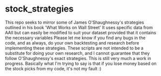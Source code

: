 # stock_strategies
This repo seeks to mirror some of James O'Shaughnessy's strategies outlined in his book 'What Works on Wall Street'
It uses specific data from AAII but can easily be modified to suit your dataset provided that it contains the necessary variables
Please let me know if you find any bugs in the code, and as always, do your own backtesting and research before implementing
these strategies.  These scripts are not intended to be a substitute for doing your own research, and I cannot guarantee that
they follow O'Shaughnessy's exact strategies.  This is still very much a work in progress. Basically what I'm trying to say is
that if you lose money based on the stock picks from my code, it's not my fault :)

